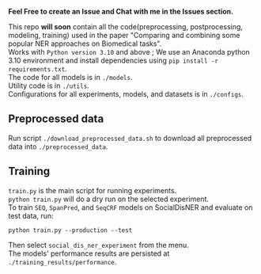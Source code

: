 **Feel Free to create an Issue and Chat with me in the Issues section.** 

This repo **will soon** contain all the code(preprocessing, postprocessing, modeling, training) used in the paper "Comparing and combining some popular NER approaches on Biomedical tasks".  
Works with `Python version 3.10` and above ; We use an Anaconda python 3.10 environment and install dependencies using `pip install -r requirements.txt`.  
The code for all models is in `./models`.  
Utility code is in `./utils`.  
Configurations for all experiments, models, and datasets is in `./configs`.  

## Preprocessed data
Run script `./download_preprocessed_data.sh` to download all preprocessed data into `./preprocessed_data`.  

## Training
`train.py` is the main script for running experiments.    
`python train.py` will do a dry run on the selected experiment.  
To train `SEQ`, `SpanPred`, and `SeqCRF` models on SocialDisNER and evaluate on test data, run:
```
python train.py --production --test
```
Then select `social_dis_ner_experiment` from the menu.  
The models' performance results are persisted at `./training_results/performance`.  
